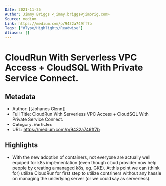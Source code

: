 ```yaml
---
Date: 2021-11-25
Author: Jimmy Briggs <jimmy.briggs@jimbrig.com>
Source: medium
Link: https://medium.com/p/9432a749ff7b
Tags: ["#Type/Highlights/Readwise"]
Aliases: []
---
```

# CloudRun With Serverless VPC Access + CloudSQL With Private Service Connect.

## Metadata
- Author: [[Johanes Glenn]]
- Full Title: CloudRun With Serverless VPC Access + CloudSQL With Private Service Connect.
- Category: #articles
- URL: https://medium.com/p/9432a749ff7b

## Highlights
- With the new adoption of containers, not everyone are actually well equiped for k8s implementation (even though cloud provider now help people by creating a managed k8s, eg. GKE). At this point we can (think for) utilize CloudRun for first step to utilize containers without any hassle on managing the underlying server (or we could say as serverless).
